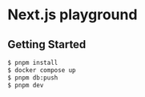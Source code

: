 # Next.js playground

## Getting Started

```bash
$ pnpm install
$ docker compose up
$ pnpm db:push
$ pnpm dev
```
